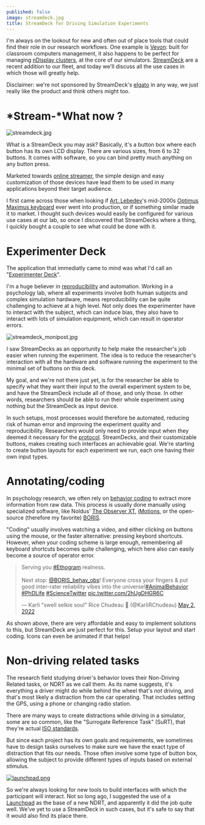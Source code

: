 ```yaml
---
published: false
image: streamdeck.jpg
title: StreamDeck for Driving Simulation Experiments
---
```

I'm always on the lookout for new and often out of place tools that could find their role in our research workflows. One example is [Veyon](https://veyon.io/): built for classroom computers management, it also happens to be perfect for managing [nDisplay clusters](/whats-new-2021-11/#automation), at the core of our simulators. [StreamDeck][sd] are a recent addition to our fleet, and today we'll discuss all the use cases in which those will greatly help.

Disclaimer: we're not sponsored by StreamDeck's [elgato](https://www.elgato.com/en) in any way, we just really like the product and think others might too.

# *Stream-*What now ?

![streamdeck.jpg]({{site.baseurl}}/images/streamdeck.jpg)

What is a StreamDeck you may ask? Basically, it's a button box where each button has its own LCD display. There are various sizes, from 6 to 32 buttons. It comes with software, so you can bind pretty much anything on any button press.

Marketed towards [online streamer](https://en.wikipedia.org/wiki/Online_streamer), the simple design and easy customization of those devices have lead them to be used in many applications beyond their target audience.

I first came across those when looking if [Art. Lebedev](https://www.artlebedev.com/)'s mid-2000s [Optimus Maximus keyboard](https://www.artlebedev.com/optimus/maximus/) ever went into production, or if something similar made it to market. I thought such devices would easily be configured for various use cases at our lab, so once I discovered that StreamDecks where a thing, I quickly bought a couple to see what could be done with it.

# Experimenter Deck

The application that immediatly came to mind was what I'd call an "[Experimenter Deck](/worfklow-2/#streamdeck)".

I'm a huge believer in [reproducibility](https://en.wikipedia.org/wiki/Reproducibility) and automation. Working in a psychology lab, where all experiments involve both human subjects and complex simulation hardware, means reproducibility can be quite challenging to achieve at a high level. Not only does the experimenter have to interact with the subject, which can induce bias, they also have to interact with lots of simulation equipment, which can result in operator errors.

![streamdeck_monipost.jpg]({{site.baseurl}}/images/streamdeck_monipost.jpg)

I saw StreamDecks as an opportunity to help make the researcher's job easier when running the experiment. The idea is to reduce the researcher's interaction with all the hardware and software running the experiment to the minimal set of buttons on this deck.

My goal, and we're not there just yet, is for the researcher be able to specify what they want their input to the overall experiment system to be, and have the StreamDeck include all of those, and only those. In other words, researchers should be able to run their whole experiment using nothing but the StreamDeck as input device.

In such setups, most processes would therefore be automated, reducing risk of human error and improving the experiment quality and reproducibility. Researchers would only need to provide input when they deemed it necessary for the [protocol](https://en.wikipedia.org/wiki/Protocol_(science)). StreamDecks, and their customizable buttons, makes creating such interfaces an achievable goal. We're starting to create button layouts for each experiment we run, each one having their own input types.

# Annotating/coding

In psychology research, we often rely on [behavior coding](https://dictionary.apa.org/behavior-coding) to extract more information from raw data. This process is usually done manually using specialized software, like Noldus' [The Observer XT](https://www.noldus.com/observer-xt), [iMotions](https://imotions.com/platform/), or the open-source (therefore my favorite) [BORIS](https://www.boris.unito.it/).

"Coding" usually involves watching a video, and either clicking on buttons using the mouse, or the faster alternative: pressing keybord shortcuts. However, when your coding scheme is large enough, remembering all keyboard shortcuts becomes quite challenging, which here also can easily become a source of operator error.

<blockquote class="twitter-tweet"><p lang="en" dir="ltr">Serving you <a href="https://twitter.com/hashtag/Ethogram?src=hash&amp;ref_src=twsrc%5Etfw">#Ethogram</a> realness. <br><br>Next stop: <a href="https://twitter.com/BORIS_behav_obs?ref_src=twsrc%5Etfw">@BORIS_behav_obs</a>! Everyone cross your fingers &amp; put good inter-rater reliability vibes into the universe!<a href="https://twitter.com/hashtag/AnimalBehavior?src=hash&amp;ref_src=twsrc%5Etfw">#AnimalBehavior</a> <a href="https://twitter.com/hashtag/PhDLife?src=hash&amp;ref_src=twsrc%5Etfw">#PhDLife</a> <a href="https://twitter.com/hashtag/ScienceTwitter?src=hash&amp;ref_src=twsrc%5Etfw">#ScienceTwitter</a> <a href="https://t.co/2hUgDHGR6C">pic.twitter.com/2hUgDHGR6C</a></p>&mdash; Karli &quot;swell selkie soul&quot; Rice Chudeau 🦭 (@KarliRChudeau) <a href="https://twitter.com/KarliRChudeau/status/1521217924597395456?ref_src=twsrc%5Etfw">May 2, 2022</a></blockquote> <script async src="https://platform.twitter.com/widgets.js" charset="utf-8"></script>

As shown above, there are very affordable and easy to implement solutions to this, but StreamDeck are just perfect for this. Setup your layout and start coding. Icons can even be animated if that helps!

# Non-driving related tasks

The research field studying driver's behavior loves their Non-Driving Related tasks, or NDRT as we call them. As its name suggests, it's everything a driver might do while behind the wheel that's *not* driving, and that's most likely a distraction from the car operating. That includes setting the GPS, using a phone or changing radio station.

There are many ways to create distractions while driving in a simulator, some are so common, like the "Surrogate Reference Task" (SuRT), that they're actual [ISO standards](https://www.iso.org/obp/ui/#iso:std:iso:ts:14198:ed-1:v1:en).

But since each project has its own goals and requirements, we sometimes have to design tasks ourselves to make sure we have the exact type of distraction that fits our needs. Those often involve some type of button box, allowing the subject to provide different types of inputs based on external stimulus.

[![launchpad.png]({{site.baseurl}}/images/launchpad.png)][launchpad]

So we're always looking for new tools to build interfaces with which the participant will interact. Not so long ago, I suggested the use of a [Launchpad][launchpad] as the base of a new NDRT, and apparently it did the job quite well. We've yet to use a StreamDeck in such cases, but it's safe to say that it would also find its place there.

[launchpad]:https://novationmusic.com/en/launch/launchpad-x
[sd]: https://www.elgato.com/en/stream-deck